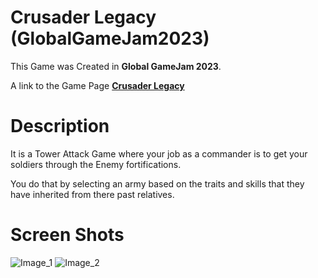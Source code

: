 Crusader Legacy (GlobalGameJam2023)
======

This Game was Created in **Global GameJam 2023**.

A link to the Game Page [**Crusader Legacy**](https://globalgamejam.org/2023/games/crusader-legacy-1)

# Description
It is a Tower Attack Game where your job as a commander is to get your soldiers through the Enemy fortifications.

You do that by selecting an army based on the traits and skills that they have inherited from there past relatives.

# Screen Shots
![Image_1](https://ggj.s3.amazonaws.com/styles/game_content__wide/games/screenshots/2023/02/77497/screenshot3_0.png?itok=bnPWcDam&timestamp=1675599610)
![Image_2](https://ggj.s3.amazonaws.com/styles/game_content__wide/games/screenshots/2023/02/77497/screenshot2_1.png?itok=jSGDui-4&timestamp=1675599610)
